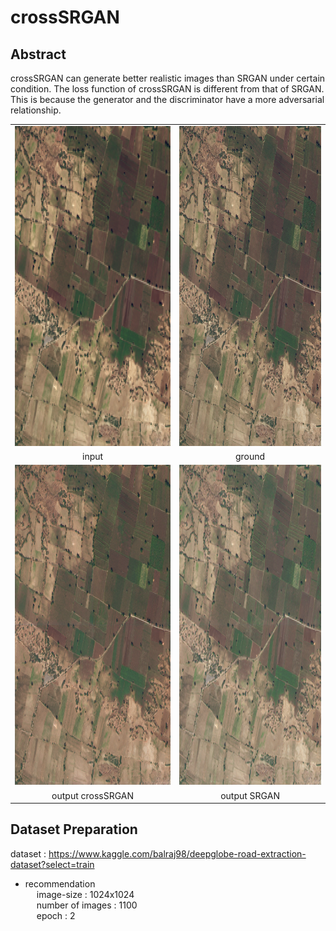 # crossSRGAN

## Abstract
crossSRGAN can generate better realistic images than SRGAN under certain condition.
The loss function of crossSRGAN is different from that of SRGAN.
This is because the generator and the discriminator have a more adversarial relationship.

<table>
   <tr>
    <td><img src="images/input.png" width=512 height=512></td>
    <td><img src="images/ground.png" width=512 height=512></td>
   </tr>
   <tr>
    <td align="center">input</td>
    <td align="center">ground</td>
   </tr>
   <tr>
    <td><img src="images/output_crossSRGAN.png" width=512 height=512></td>
    <td><img src="images/output_SRGAN.png" width=512 height=512></td>
   </tr>
   <tr>
    <td align="center">output crossSRGAN</td>
    <td align="center">output SRGAN</td>
   </tr>
  </table>

## Dataset Preparation <br>
dataset : https://www.kaggle.com/balraj98/deepglobe-road-extraction-dataset?select=train
- recommendation <br>
&emsp; image-size : 1024x1024 <br>
&emsp; number of images : 1100 <br>
&emsp; epoch : 2


